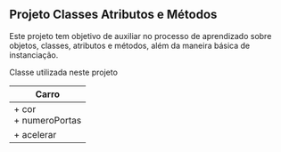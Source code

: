 ## Projeto Classes Atributos e Métodos

Este projeto tem objetivo de auxiliar no processo de aprendizado sobre objetos, classes, atributos e métodos, além da maneira básica de instanciação.

Classe utilizada neste projeto

|  Carro  |
| --------|
| + cor <br> + numeroPortas  |
| + acelerar   |